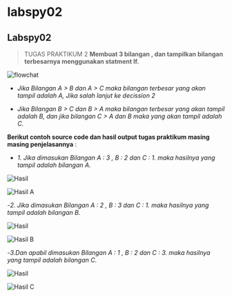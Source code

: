 # labspy02
## Labspy02
> TUGAS PRAKTIKUM 2
**Membuat 3 bilangan , dan tampilkan bilangan terbesarnya menggunakan statment If.**

![flowchat](https://user-images.githubusercontent.com/56400200/68390553-1bb93200-0198-11ea-8781-e0a18aa0fa43.PNG)



- _Jika Bilangan A > B dan A > C maka bilangan terbesar yang akan tampil adalah A, Jika salah lanjut ke decission 2_

- _Jika Bilangan B > C dan B > A maka bilangan terbesar yang akan tampil adalah B, dan jika bilangan C > A dan B maka yang akan tampil adalah C._


**Berikut contoh source code dan hasil output tugas praktikum masing masing penjelasannya** : 

- _1. Jika dimasukan Bilangan A : 3 , B : 2 dan C : 1. maka hasilnya yang tampil adalah bilangan A._

![Hasil](https://user-images.githubusercontent.com/56400200/68390889-d6e1cb00-0198-11ea-8cd2-ca3384d86eb6.PNG)


![Hasil A](https://user-images.githubusercontent.com/56400200/68390728-7bafd880-0198-11ea-8d75-57a449ed6bb5.PNG)


-_2. Jika dimasukan Bilangan A : 2 , B : 3 dan C : 1. maka hasilnya yang tampil adalah bilangan B._

![Hasil](https://user-images.githubusercontent.com/56400200/68390889-d6e1cb00-0198-11ea-8cd2-ca3384d86eb6.PNG)


![Hasil B](https://user-images.githubusercontent.com/56400200/68390713-75b9f780-0198-11ea-85ef-35dca2dff06c.PNG)


-_3.Dan apabil dimasukan Bilangan A : 1 , B : 2 dan C : 3. maka hasilnya yang tampil adalah bilangan C._

![Hasil](https://user-images.githubusercontent.com/56400200/68390889-d6e1cb00-0198-11ea-8cd2-ca3384d86eb6.PNG)


![Hasil C](https://user-images.githubusercontent.com/56400200/68390730-7bafd880-0198-11ea-8d5f-a69d442a7698.PNG)
